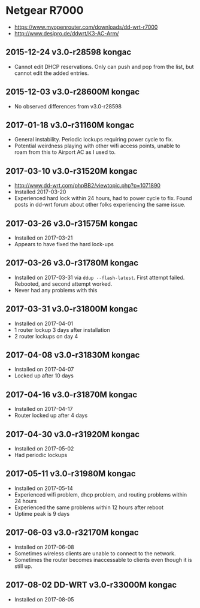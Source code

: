 # Netgear R7000

- <https://www.myopenrouter.com/downloads/dd-wrt-r7000>
- <http://www.desipro.de/ddwrt/K3-AC-Arm/>

## 2015-12-24 v3.0-r28598 kongac

- Cannot edit DHCP reservations. Only can push and pop from the list, but cannot edit the added entries.

## 2015-12-03 v3.0-r28600M kongac

- No observed differences from v3.0-r28598

## 2017-01-18 v3.0-r31160M kongac

- General instability. Periodic lockups requiring power cycle to fix.
- Potential weirdness playing with other wifi access points, unable to roam from this to Airport AC as I used to.

## 2017-03-10 v3.0-r31520M kongac

- <http://www.dd-wrt.com/phpBB2/viewtopic.php?p=1071890>
- Installed 2017-03-20
- Experienced hard lock within 24 hours, had to power cycle to fix. Found posts in dd-wrt forum about other folks experiencing the same issue.

## 2017-03-26 v3.0-r31575M kongac

- Installed on 2017-03-21
- Appears to have fixed the hard lock-ups

## 2017-03-26 v3.0-r31780M kongac

- Installed on 2017-03-31 via `ddup --flash-latest`. First attempt failed. Rebooted, and second attempt worked.
- Never had any problems with this

## 2017-03-31 v3.0-r31800M kongac

- Installed on 2017-04-01
- 1 router lockup 3 days after installation
- 2 router lockups on day 4

## 2017-04-08 v3.0-r31830M kongac

- Installed on 2017-04-07
- Locked up after 10 days

## 2017-04-16 v3.0-r31870M kongac

- Installed on 2017-04-17
- Router locked up after 4 days

## 2017-04-30 v3.0-r31920M kongac

- Installed on 2017-05-02
- Had periodic lockups

## 2017-05-11 v3.0-r31980M kongac

- Installed on 2017-05-14
- Experienced wifi problem, dhcp problem, and routing problems within 24 hours
- Experienced the same problems within 12 hours after reboot
- Uptime peak is 9 days

## 2017-06-03 v3.0-r32170M kongac

- Installed on 2017-06-08
- Sometimes wireless clients are unable to connect to the network.
- Sometimes the router becomes inaccessable to clients even though it is still up.

## 2017-08-02 DD-WRT v3.0-r33000M kongac

- Installed on 2017-08-05
